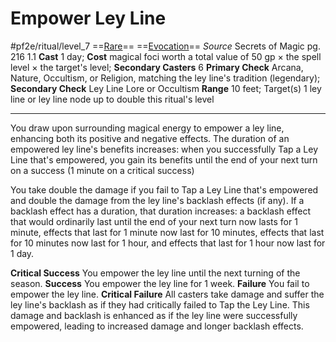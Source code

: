 # Empower Ley Line
#pf2e/ritual/level_7
==[Rare](../../../rules/traits/rare.md)== ==[Evocation](../../../rules/traits/evocation.md)==
*Source* Secrets of Magic pg. 216 1.1
**Cast** 1 day; **Cost** magical foci worth a total value of 50 gp × the spell level × the target's level; **Secondary Casters** 6
**Primary Check** Arcana, Nature, Occultism, or Religion, matching the ley line's tradition (legendary); **Secondary Check** Ley Line Lore or Occultism
**Range** 10 feet; Target(s) 1 ley line or ley line node up to double this ritual's level

---
You draw upon surrounding magical energy to empower a ley line, enhancing both its positive and negative effects. The duration of an empowered ley line's benefits increases: when you successfully Tap a Ley Line that's empowered, you gain its benefits until the end of your next turn on a success (1 minute on a critical success)

You take double the damage if you fail to Tap a Ley Line that's empowered and double the damage from the ley line's backlash effects (if any). If a backlash effect has a duration, that duration increases: a backlash effect that would ordinarily last until the end of your next turn now lasts for 1 minute, effects that last for 1 minute now last for 10 minutes, effects that last for 10 minutes now last for 1 hour, and effects that last for 1 hour now last for 1 day.

**Critical Success** You empower the ley line until the next turning of the season.
**Success** You empower the ley line for 1 week.
**Failure** You fail to empower the ley line.
**Critical Failure** All casters take damage and suffer the ley line's backlash as if they had critically failed to Tap the Ley Line. This damage and backlash is enhanced as if the ley line were successfully empowered, leading to increased damage and longer backlash effects.